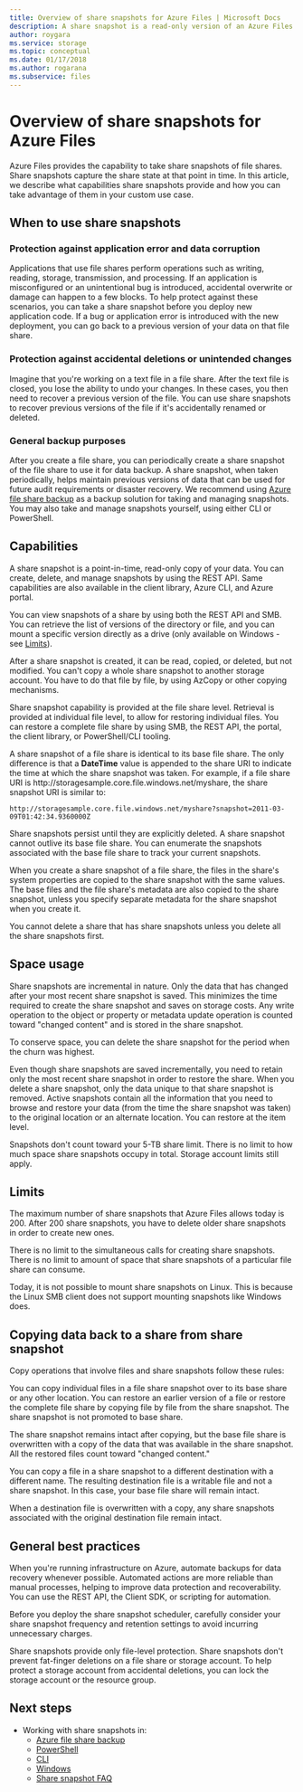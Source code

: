 ```yaml
---
title: Overview of share snapshots for Azure Files | Microsoft Docs
description: A share snapshot is a read-only version of an Azure Files share that's taken at a point in time, as a way to back up the share.
author: roygara
ms.service: storage
ms.topic: conceptual
ms.date: 01/17/2018
ms.author: rogarana
ms.subservice: files
---
```


# Overview of share snapshots for Azure Files

Azure Files provides the capability to take share snapshots of file shares. Share snapshots capture the share state at that point in time. In this article, we describe what capabilities share snapshots provide and how you can take advantage of them in your custom use case.

## When to use share snapshots

### Protection against application error and data corruption

Applications that use file shares perform operations such as writing, reading, storage, transmission, and processing. If an application is misconfigured or an unintentional bug is introduced, accidental overwrite or damage can happen to a few blocks. To help protect against these scenarios, you can take a share snapshot before you deploy new application code. If a bug or application error is introduced with the new deployment, you can go back to a previous version of your data on that file share. 

### Protection against accidental deletions or unintended changes

Imagine that you're working on a text file in a file share. After the text file is closed, you lose the ability to undo your changes. In these cases, you then need to recover a previous version of the file. You can use share snapshots to recover previous versions of the file if it's accidentally renamed or deleted.

### General backup purposes

After you create a file share, you can periodically create a share snapshot of the file share to use it for data backup. A share snapshot, when taken periodically, helps maintain previous versions of data that can be used for future audit requirements or disaster recovery. We recommend using [Azure file share backup](../../backup/azure-file-share-backup-overview.md) as a backup solution for taking and managing snapshots. You may also take and manage snapshots yourself, using either CLI or PowerShell.

## Capabilities

A share snapshot is a point-in-time, read-only copy of your data. You can create, delete, and manage snapshots by using the REST API. Same capabilities are also available in the client library, Azure CLI, and Azure portal. 

You can view snapshots of a share by using both the REST API and SMB. You can retrieve the list of versions of the directory or file, and you can mount a specific version directly as a drive (only available on Windows - see [Limits](#limits)). 

After a share snapshot is created, it can be read, copied, or deleted, but not modified. You can't copy a whole share snapshot to another storage account. You have to do that file by file, by using AzCopy or other copying mechanisms.

Share snapshot capability is provided at the file share level. Retrieval is provided at individual file level, to allow for restoring individual files. You can restore a complete file share by using SMB, the REST API, the portal, the client library, or PowerShell/CLI tooling.

A share snapshot of a file share is identical to its base file share. The only difference is that a **DateTime** value is appended to the share URI to indicate the
time at which the share snapshot was taken. For example, if a file share URI is http:\//storagesample.core.file.windows.net/myshare, the share snapshot URI is similar to:
```
http://storagesample.core.file.windows.net/myshare?snapshot=2011-03-09T01:42:34.9360000Z
```

Share snapshots persist until they are explicitly deleted. A share snapshot cannot outlive its base file share. You can enumerate the snapshots associated with the base file share to track your current snapshots. 

When you create a share snapshot of a file share, the files in the share's system properties are copied to the share snapshot with the same values. The base files and the file share's metadata are also copied to the share snapshot, unless you specify separate metadata for the share snapshot when you create it.

You cannot delete a share that has share snapshots unless you delete all the share snapshots first.

## Space usage

Share snapshots are incremental in nature. Only the data that has changed after your most recent share snapshot is saved. This minimizes the time required to create the share snapshot and saves on storage costs. Any write operation to the object or property or metadata update operation is counted toward "changed content" and is stored in the share snapshot. 

To conserve space, you can delete the share snapshot for the period when the churn was highest.

Even though share snapshots are saved incrementally, you need to retain only the most recent share snapshot in order to restore the share. When you delete a share snapshot, only the data unique to that share snapshot is removed. Active snapshots contain all the information that you need to browse and restore your data (from the time the share snapshot was taken) to the original location or an alternate location. You can restore at the item level.

Snapshots don't count toward your 5-TB share limit. There is no limit to how much space share snapshots occupy in total. Storage account limits still apply.

## Limits

The maximum number of share snapshots that Azure Files allows today is 200. After 200 share snapshots, you have to delete older share snapshots in order to create new ones. 

There is no limit to the simultaneous calls for creating share snapshots. There is no limit to amount of space that share snapshots of a particular file share can consume. 

Today, it is not possible to mount share snapshots on Linux. This is because the Linux SMB client does not support mounting snapshots like Windows does.

## Copying data back to a share from share snapshot

Copy operations that involve files and share snapshots follow these rules:

You can copy individual files in a file share snapshot over to its base share or any other location. You can restore an earlier version of a file or restore the complete file share by copying file by file from the share snapshot. The share snapshot is not promoted to base share. 

The share snapshot remains intact after copying, but the base file share is overwritten with a copy of the data that was available in the share snapshot. All the restored files count toward "changed content."

You can copy a file in a share snapshot to a different destination with a different name. The resulting destination file is a writable file and not a share snapshot. In this case, your base file share will remain intact.

When a destination file is overwritten with a copy, any
share snapshots associated with the original destination file remain intact.

## General best practices

When you're running infrastructure on Azure, automate backups for data recovery whenever possible. Automated actions are more reliable than manual processes,
helping to improve data protection and recoverability. You can use the REST API, the Client SDK, or scripting for automation.

Before you deploy the share snapshot scheduler, carefully consider your share snapshot frequency and retention settings to avoid incurring unnecessary charges.

Share snapshots provide only file-level protection. Share snapshots don't prevent fat-finger deletions on a file share or storage account. To help protect a storage account from accidental deletions, you can lock the storage account or the resource group.

## Next steps
- Working with share snapshots in:
    - [Azure file share backup](../../backup/azure-file-share-backup-overview.md)
    - [PowerShell](storage-how-to-use-files-powershell.md)
    - [CLI](storage-how-to-use-files-cli.md)
    - [Windows](storage-how-to-use-files-windows.md#accessing-share-snapshots-from-windows)
    - [Share snapshot FAQ](storage-files-faq.md#share-snapshots)